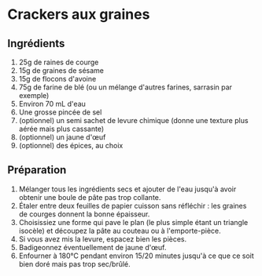 Crackers aux graines
====================


Ingrédients
----------
1. 25g de raines de courge
2. 15g de graines de sésame
2. 15g de flocons d'avoine
3. 75g de farine de blé (ou un mélange d'autres farines, sarrasin par exemple)
4. Environ 70 mL d'eau
5. Une grosse pincée de sel
5. (optionnel) un semi sachet de levure chimique (donne une texture plus aérée mais plus cassante)
6. (optionnel) un jaune d'œuf
7. (optionnel) des épices, au choix


Préparation
------------
1. Mélanger tous les ingrédients secs et ajouter de l'eau jusqu'à avoir obtenir une boule de pâte pas trop collante.
2. Étaler entre deux feuilles de papier cuisson sans réfléchir : les graines de courges donnent la bonne épaisseur.
3. Choisissiez une forme qui pave le plan (le plus simple étant un triangle isocèle) et découpez la pâte au couteau ou à l'emporte-pièce.
4. Si vous avez mis la levure, espacez bien les pièces.
5. Badigeonnez éventuellement de jaune d'œuf.
3. Enfourner à 180°C pendant environ 15/20 minutes jusqu'à ce que ce soit bien doré mais pas trop sec/brûlé.

